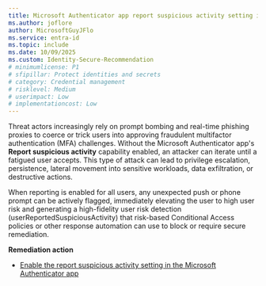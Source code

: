 ```yaml
---
title: Microsoft Authenticator app report suspicious activity setting is enabled
ms.author: joflore
author: MicrosoftGuyJFlo
ms.service: entra-id
ms.topic: include
ms.date: 10/09/2025
ms.custom: Identity-Secure-Recommendation
# minimumlicense: P1
# sfipillar: Protect identities and secrets
# category: Credential management
# risklevel: Medium
# userimpact: Low
# implementationcost: Low
---
```

Threat actors increasingly rely on prompt bombing and real-time phishing proxies to coerce or trick users into approving fraudulent multifactor authentication (MFA) challenges. Without the Microsoft Authenticator app's **Report suspicious activity** capability enabled, an attacker can iterate until a fatigued user accepts. This type of attack can lead to privilege escalation, persistence, lateral movement into sensitive workloads, data exfiltration, or destructive actions.

When reporting is enabled for all users, any unexpected push or phone prompt can be actively flagged, immediately elevating the user to high user risk and generating a high-fidelity user risk detection (userReportedSuspiciousActivity) that risk-based Conditional Access policies or other response automation can use to block or require secure remediation. 

**Remediation action**

- [Enable the report suspicious activity setting in the Microsoft Authenticator app](/entra/identity/authentication/howto-mfa-mfasettings#report-suspicious-activity)
